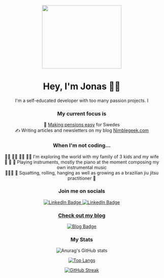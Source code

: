 
<div align="center">
  <img src="https://media.giphy.com/media/R03zWv5p1oNSQd91EP/giphy.gif" width="250" height="200"/>
</div>

</div>


<h1 align="center">Hey, I'm Jonas 👋🏽 </h1>


  <div align="center">
  I'm a self-educated developer with too many passion projects. I 
  </div>

<div align="center">
  <h3 align="center">
    My current focus is
  </h3>
  </div>

 <div align="center">
🚀 <a href="https://investor.nordea.se/nora-pension/public/">Making pensions easy</a> for Swedes <br>
    ✍️ Writing articles and newsletters on my blog <a href="https://www.nimblegeek.com/">Nimblegeek.com</a> <br>
  </div>

<div align="center">
  <h3 align="center">
When I'm not coding... </h3>
  👧🏼 👦🏻 👧🏽 👩🏻  I'm exploring the world with my family of 3 kids and my wife <br>
   🎻 🎹 🎸  Playing instruments, mostly the piano at the moment composing my own instrumental music <br>
  🤸🏽‍♂️ 🐒 Squatting, rolling, hanging as well as growing as a brazilian jiu jitsu practitioner 🥋  <br>
  </div>



<h3 align="center"> 
Join me on socials
</h3>


<div align= "center" id="badges">
  <a href="https://www.linkedin.com/in/jonas-achouri-sihl%C3%A9n-bb5b2a33/">
  <img src="https://img.shields.io/badge/LinkedIn-blue?style=for-the-badge&logo=linkedin&logoColor=white" alt="LinkedIn Badge"/>
  </a>
  <a href="https://twitter.com/nimblegeek">
  <img src="https://img.shields.io/badge/Twitter-1DA1F2?style=for-the-badge&logo=twitter&logoColor=white" alt="LinkedIn Badge"/>
    

<h3 align="center"> 
Check out my blog 
</h3>
<div align="center">
 <a href="https://www.nimblegeek.com/">
  <img src="https://img.shields.io/badge/Nimblegeek-purple?style=for-the-badge&logo=blog&logoColor=white" alt="Blog Badge"/>
 </a>
</div>

### My Stats 

![Anurag's GitHub stats](https://github-readme-stats.vercel.app/api?username=nimblegeek&theme=dark&show_icons=true&layout=compact)
    
[![Top Langs](https://github-readme-stats.vercel.app/api/top-langs/?username=nimblegeek&layout=compact&theme=dark)](https://github.com/nimblegeek/github-readme-stats)
    
[![GitHub Streak](https://github-readme-streak-stats.herokuapp.com/?user=nimblegeek&theme=dark)](https://git.io/streak-stats)
    
       
